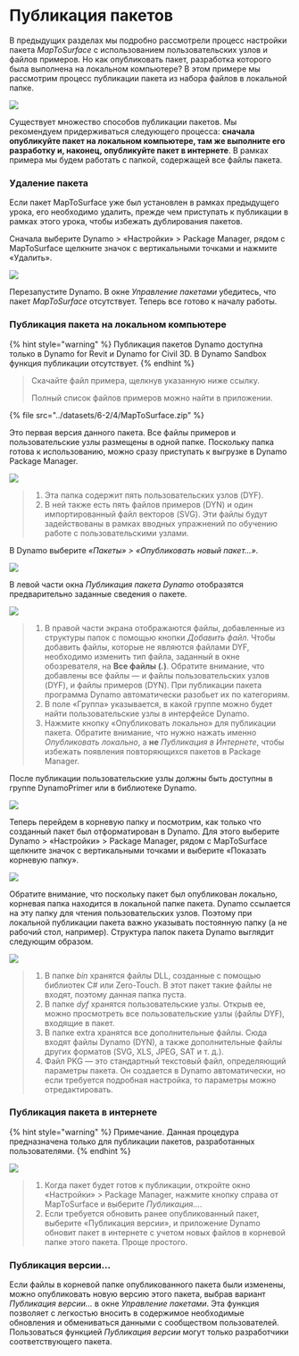 # Публикация пакетов 

В предыдущих разделах мы подробно рассмотрели процесс настройки пакета _MapToSurface_ с использованием пользовательских узлов и файлов примеров. Но как опубликовать пакет, разработка которого была выполнена на локальном компьютере? В этом примере мы рассмотрим процесс публикации пакета из набора файлов в локальной папке.

![](<../images/6-2/3/develop package - custom nodes 01 (1) (6).jpg>)

Существует множество способов публикации пакетов. Мы рекомендуем придерживаться следующего процесса: **сначала опубликуйте пакет на локальном компьютере, там же выполните его разработку и, наконец, опубликуйте пакет в интернете**. В рамках примера мы будем работать с папкой, содержащей все файлы пакета.

### Удаление пакета

Если пакет MapToSurface уже был установлен в рамках предыдущего урока, его необходимо удалить, прежде чем приступать к публикации в рамках этого урока, чтобы избежать дублирования пакетов.

Сначала выберите Dynamo > «Настройки» > Package Manager, рядом с MapToSurface щелкните значок с вертикальными точками и нажмите «Удалить».

![](../images/6-2/4/publishapackage-deletepackage.jpg)

Перезапустите Dynamo. В окне _Управление пакетами_ убедитесь, что пакет _MapToSurface_ отсутствует. Теперь все готово к началу работы.

### Публикация пакета на локальном компьютере

{% hint style="warning" %} Публикация пакетов Dynamo доступна только в Dynamo for Revit и Dynamo for Civil 3D. В Dynamo Sandbox функция публикации отсутствует. {% endhint %}

> Скачайте файл примера, щелкнув указанную ниже ссылку.
>
> Полный список файлов примеров можно найти в приложении.

{% file src="../datasets/6-2/4/MapToSurface.zip" %}

Это первая версия данного пакета. Все файлы примеров и пользовательские узлы размещены в одной папке. Поскольку папка готова к использованию, можно сразу приступать к выгрузке в Dynamo Package Manager.

![](../images/6-2/4/publishapackage-publishlocally01.jpg)

> 1. Эта папка содержит пять пользовательских узлов (DYF).
> 2. В ней также есть пять файлов примеров (DYN) и один импортированный файл векторов (SVG). Эти файлы будут задействованы в рамках вводных упражнений по обучению работе с пользовательскими узлами.

В Dynamo выберите _«Пакеты» > «Опубликовать новый пакет...»_.

![](../images/6-2/4/publishapackage-publishlocally02.jpg)

В левой части окна _Публикация пакета Dynamo_ отобразятся предварительно заданные сведения о пакете.

![](../images/6-2/4/publishapackage-publishlocally03.jpg)

> 1. В правой части экрана отображаются файлы, добавленные из структуры папок с помощью кнопки _Добавить файл_. Чтобы добавить файлы, которые не являются файлами DYF, необходимо изменить тип файла, заданный в окне обозревателя, на **Все файлы (**_**.**_**)**. Обратите внимание, что добавлены все файлы — и файлы пользовательских узлов (DYF), и файлы примеров (DYN). При публикации пакета программа Dynamo автоматически разобьет их по категориям.
> 2. В поле «Группа» указывается, в какой группе можно будет найти пользовательские узлы в интерфейсе Dynamo.
> 3. Нажмите кнопку «Опубликовать локально» для публикации пакета. Обратите внимание, что нужно нажать именно _Опубликовать локально_, а **не** _Публикация в Интернете_, чтобы избежать появления повторяющихся пакетов в Package Manager.

После публикации пользовательские узлы должны быть доступны в группе DynamoPrimer или в библиотеке Dynamo.

![](<../images/6-2/3/develop package - install package 02 (1) (4).jpg>)

Теперь перейдем в корневую папку и посмотрим, как только что созданный пакет был отформатирован в Dynamo. Для этого выберите Dynamo > «Настройки» > Package Manager, рядом с MapToSurface щелкните значок с вертикальными точками и выберите «Показать корневую папку».

![](../images/6-2/4/publishapackage-publishlocally05.jpg)

Обратите внимание, что поскольку пакет был опубликован локально, корневая папка находится в локальной папке пакета. Dynamo ссылается на эту папку для чтения пользовательских узлов. Поэтому при локальной публикации пакета важно указывать постоянную папку (а не рабочий стол, например). Структура папок пакета Dynamo выглядит следующим образом.

![](../images/6-2/4/publishapackage-publishlocally06.jpg)

> 1. В папке _bin_ хранятся файлы DLL, созданные с помощью библиотек C# или Zero-Touch. В этот пакет такие файлы не входят, поэтому данная папка пуста.
> 2. В папке _dyf_ хранятся пользовательские узлы. Открыв ее, можно просмотреть все пользовательские узлы (файлы DYF), входящие в пакет.
> 3. В папке extra хранятся все дополнительные файлы. Сюда входят файлы Dynamo (DYN), а также дополнительные файлы других форматов (SVG, XLS, JPEG, SAT и т. д.).
> 4. Файл PKG — это стандартный текстовый файл, определяющий параметры пакета. Он создается в Dynamo автоматически, но если требуется подробная настройка, то параметры можно отредактировать.

### Публикация пакета в интернете

{% hint style="warning" %} Примечание. Данная процедура предназначена только для публикации пакетов, разработанных пользователями. {% endhint %}

![](../images/6-2/4/publishapackage-publishonline01.jpg)

> 1. Когда пакет будет готов к публикации, откройте окно «Настройки» > Package Manager, нажмите кнопку справа от MapToSurface и выберите _Публикация..._.
> 2. Если требуется обновить ранее опубликованный пакет, выберите «Публикация версии», и приложение Dynamo обновит пакет в интернете с учетом новых файлов в корневой папке этого пакета. Проще простого.

### Публикация версии...

Если файлы в корневой папке опубликованного пакета были изменены, можно опубликовать новую версию этого пакета, выбрав вариант _Публикация версии..._ в окне _Управление пакетами_. Эта функция позволяет с легкостью вносить в содержимое необходимые обновления и обмениваться данными с сообществом пользователей. Пользоваться функцией _Публикация версии_ могут только разработчики соответствующего пакета.
